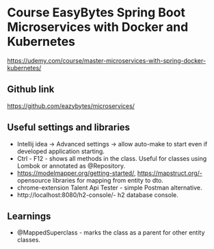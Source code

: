 # Course EasyBytes Spring Boot Microservices with Docker and Kubernetes
https://udemy.com/course/master-microservices-with-spring-docker-kubernetes/

## Github link
https://github.com/eazybytes/microservices/

## Useful settings and libraries
- Intellij idea -> Advanced settings -> allow auto-make to start even if developed application starting. 
- Ctrl - F12 - shows all methods in the class. Useful for classes using Lombok or annotated as @Repository.
- https://modelmapper.org/getting-started/, https://mapstruct.org/- opensource libraries for mapping from entity to dto.
- chrome-extension Talent Api Tester - simple Postman alternative.
- http://localhost:8080/h2-console/- h2 database console.

## Learnings
- @MappedSuperclass - marks the class as a parent for other entity classes.


